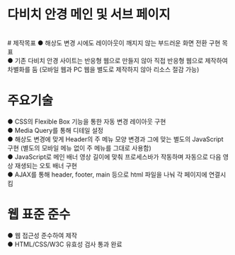 # 다비치 안경 메인 및 서브 페이지
<br/>
# 제작목표
● 해상도 변경 시에도 레이아웃이 깨지지 않는 부드러운 화면 전환 구현 목표<br/>
● 기존 다비치 안경 사이트는 반응형 웹으로 만들지 않아 직접 반응형 웹으로 제작하여 차별화를 둠 (모바일 웹과 PC 웹을 별도로 제작하지 않아 리소스 절감 가능)<br/>

# 주요기술
● CSS의 Flexible Box 기능을 통한 자동 변경 레이아웃 구현<br/>
● Media Query를 통해 디테일 설정<br/>
● 해상도 변경에 맞게 Header의 주 메뉴 모양 변경과 그에 맞는 별도의 JavaScript 구현 (별도의 모바일 메뉴 없이 주 메뉴를 그대로 사용함)<br/>
● JavaScript로 메인 배너 영상 길이에 맞춰 프로세스바가 작동하며 자동으로 다음 영상 재생되는 오토 배너 구현<br/>
● AJAX를 통해 header, footer, main 등으로 html 파일을 나눠 각 페이지에 연결시킴<br/>

# 웹 표준 준수
● 웹 접근성 준수하여 제작<br/>
● HTML/CSS/W3C 유효성 검사 통과 완료<br/>
